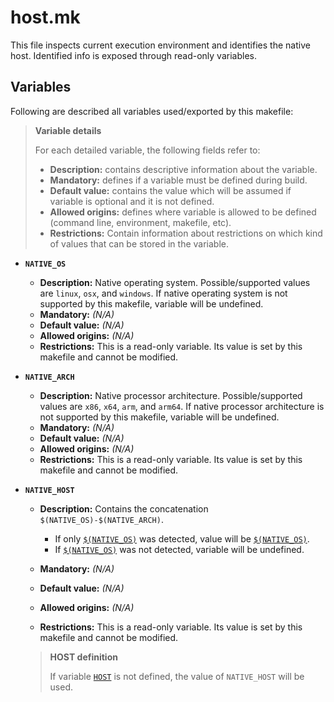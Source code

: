 # host.mk

This file inspects current execution environment and identifies the native host. Identified info is exposed through read-only variables.

## Variables

Following are described all variables used/exported by this makefile:

> **Variable details**
>
> For each detailed variable, the following fields refer to:
>
> * **Description:** contains descriptive information about the variable.
> * **Mandatory:** defines if a variable must be defined during build.
> * **Default value:** contains the value which will be assumed if variable is optional and it is not defined.
> * **Allowed origins:** defines where variable is allowed to be defined (command line, environment, makefile, etc).
> * **Restrictions:** Contain information about restrictions on which kind of values that can be stored in the variable.

<a name="NATIVE_OS"></a>
* **`NATIVE_OS`**

  * **Description:** Native operating system. Possible/supported values are `linux`, `osx`, and `windows`. If native operating system is not supported by this makefile, variable will be undefined.
  * **Mandatory:** _(N/A)_
  * **Default value:** _(N/A)_
  * **Allowed origins:** _(N/A)_
  * **Restrictions:** This is a read-only variable. Its value is set by this makefile and cannot be modified.

<a name="NATIVE_ARCH"></a>
* **`NATIVE_ARCH`**

  * **Description:** Native processor architecture. Possible/supported values are `x86`, `x64`, `arm`, and `arm64`. If native processor architecture is not supported by this makefile, variable will be undefined.
  * **Mandatory:** _(N/A)_
  * **Default value:** _(N/A)_
  * **Allowed origins:** _(N/A)_
  * **Restrictions:** This is a read-only variable. Its value is set by this makefile and cannot be modified.

<a name="NATIVE_HOST"></a>
* **`NATIVE_HOST`**

  * **Description:** Contains the concatenation `$(NATIVE_OS)-$(NATIVE_ARCH)`.

    * If only [`$(NATIVE_OS)`](#NATIVE_OS) was detected, value will be [`$(NATIVE_OS)`](#NATIVE_OS).
    * If  [`$(NATIVE_OS)`](#NATIVE_OS) was not detected, variable will be undefined.

  * **Mandatory:** _(N/A)_
  * **Default value:** _(N/A)_
  * **Allowed origins:** _(N/A)_
  * **Restrictions:** This is a read-only variable. Its value is set by this makefile and cannot be modified.

  > **HOST definition**
  >
  > If variable [`HOST`](builder.mk.md#HOST) is not defined, the value of `NATIVE_HOST` will be used.

